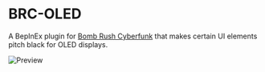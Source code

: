 # BRC-OLED
A BepInEx plugin for [Bomb Rush Cyberfunk](https://store.steampowered.com/app/1353230) that makes certain UI elements pitch black for OLED displays.

![Preview](Thunderstore/preview.png)
